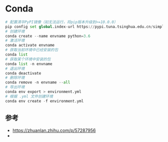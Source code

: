 # Conda

```python
# 配置清华PyPI镜像（如无法运行，将pip版本升级到>=10.0.0）
pip config set global.index-url https://pypi.tuna.tsinghua.edu.cn/simple
# 创建环境
conda create --name envname python=3.6
# 激活环境
conda activate envname
# 获取当前环境中已经安装的包
conda list
# 获取某个环境中安装的包
conda list -n envname
# 退出环境
conda deactivate
# 删除环境
conda remove -n envname --all
# 导出环境
conda env export > environment.yml
# 根据 .yml 文件创建环境
conda env create -f environment.yml 
```

## 参考
- https://zhuanlan.zhihu.com/p/57287956
- 